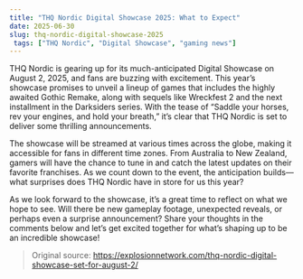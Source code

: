 ```yaml
---
title: "THQ Nordic Digital Showcase 2025: What to Expect"
date: 2025-06-30
slug: thq-nordic-digital-showcase-2025
 tags: ["THQ Nordic", "Digital Showcase", "gaming news"]
---
```


THQ Nordic is gearing up for its much-anticipated Digital Showcase on August 2, 2025, and fans are buzzing with excitement. This year’s showcase promises to unveil a lineup of games that includes the highly awaited Gothic Remake, along with sequels like Wreckfest 2 and the next installment in the Darksiders series. With the tease of “Saddle your horses, rev your engines, and hold your breath,” it’s clear that THQ Nordic is set to deliver some thrilling announcements.

The showcase will be streamed at various times across the globe, making it accessible for fans in different time zones. From Australia to New Zealand, gamers will have the chance to tune in and catch the latest updates on their favorite franchises. As we count down to the event, the anticipation builds—what surprises does THQ Nordic have in store for us this year?

As we look forward to the showcase, it’s a great time to reflect on what we hope to see. Will there be new gameplay footage, unexpected reveals, or perhaps even a surprise announcement? Share your thoughts in the comments below and let’s get excited together for what’s shaping up to be an incredible showcase!
> Original source: https://explosionnetwork.com/thq-nordic-digital-showcase-set-for-august-2/